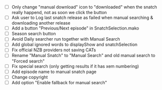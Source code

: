 - [ ] Only change "manual download" icon to "downloaded" when the snatch really happend, not as soon we click the button
- [ ] Ask user to Log last snatch release as failed when manual searching & downloading another release
- [ ] Add a button "Previous/Next episode" in SnatchSelection.mako
- [ ] Season search button
- [ ] Avoid Daily searcher run together with Manual Search
- [ ] Add global ignored words to displayShow and snatchSelection
- [ ] Fix official NZB providers not saving CATs
- [ ] Rename "Manual Snatch" to "Manual Search" and old manual search to "Forced search"
- [ ] Fix special search (only getting results if it has xem numbering)
- [ ] Add episode name to manual snatch page
- [ ] Change copyright
- [ ] Add option "Enable fallback for manual search"